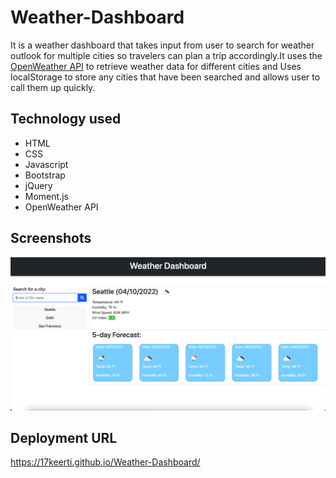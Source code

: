 # Weather-Dashboard
It is a weather dashboard that takes input from user to search for weather outlook for multiple cities so travelers can plan a trip accordingly.It uses the [OpenWeather API](https://openweathermap.org/api) to retrieve weather data for different cities and Uses localStorage to store any cities that have been searched and allows user to call them up quickly.


## Technology used
- HTML
- CSS
- Javascript
- Bootstrap
- jQuery
- Moment.js
- OpenWeather API


## Screenshots
![Screenshot 1](./assets/images/01.png)


## Deployment URL
https://17keerti.github.io/Weather-Dashboard/